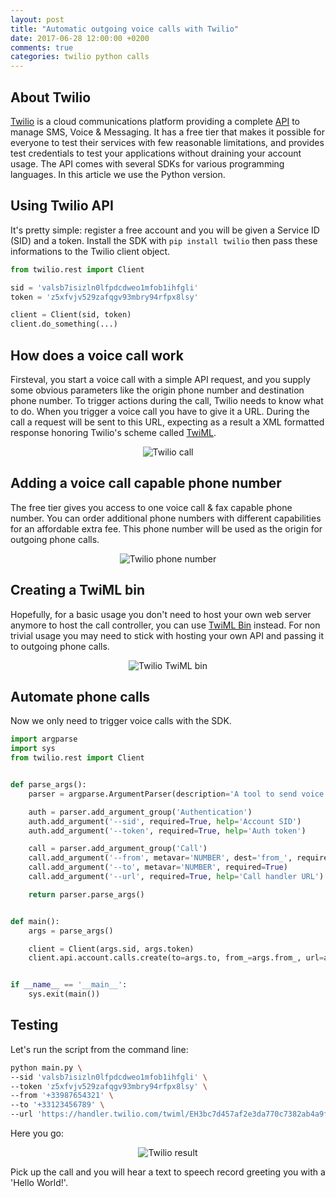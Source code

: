 ```yaml
---
layout: post
title: "Automatic outgoing voice calls with Twilio"
date: 2017-06-28 12:00:00 +0200
comments: true
categories: twilio python calls
---
```

## About Twilio
[Twilio][twilio-com] is a cloud communications platform providing a complete
[API][twilio-api] to manage SMS, Voice & Messaging. It has a free tier that
makes it possible for everyone to test their services with few reasonable
limitations, and provides test credentials to test your applications without
draining your account usage. The API comes with several SDKs for various
programming languages. In this article we use the Python version.

## Using Twilio API
It's pretty simple: register a free account and you will be given a Service ID
(SID) and a token. Install the SDK with `pip install twilio` then pass these
informations to the Twilio client object.

```python
from twilio.rest import Client

sid = 'valsb7isizln0lfpdcdweo1mfob1ihfgli'
token = 'z5xfvjv529zafqgv93mbry94rfpx8lsy'

client = Client(sid, token)
client.do_something(...)
```

## How does a voice call work
Firsteval, you start a voice call with a simple API request, and you supply
some obvious parameters like the origin phone number and destination phone
number. To trigger actions during the call, Twilio needs to know what to do.
When you trigger a voice call you have to give it a URL. During the call a
request will be sent to this URL, expecting as a result a XML formatted
response honoring Twilio's scheme called [TwiML][twilio-twiml].
<div align="center">
	<p>
		<image src="/images/twilio-call.png" alt="Twilio call"/>
	</p>
</div>


## Adding a voice call capable phone number
The free tier gives you access to one voice call & fax capable phone number.
You can order additional phone numbers with different capabilities for an
affordable extra fee. This phone number will be used as the origin for outgoing
phone calls.
<div align="center">
	<p>
		<image src="/images/twilio-phone-number.png" alt="Twilio phone number"/>
	</p>
</div>


## Creating a TwiML bin
Hopefully, for a basic usage you don't need to host your own web server anymore
to host the call controller, you can use [TwiML Bin][twilio-bin] instead. For
non trivial usage you may need to stick with hosting your own API and passing
it to outgoing phone calls.
<div align="center">
	<p>
		<image src="/images/twilio-bin.png" alt="Twilio TwiML bin"/>
	</p>
</div>

## Automate phone calls
Now we only need to trigger voice calls with the SDK.

```python
import argparse
import sys
from twilio.rest import Client


def parse_args():
    parser = argparse.ArgumentParser(description='A tool to send voice calls')

    auth = parser.add_argument_group('Authentication')
    auth.add_argument('--sid', required=True, help='Account SID')
    auth.add_argument('--token', required=True, help='Auth token')

    call = parser.add_argument_group('Call')
    call.add_argument('--from', metavar='NUMBER', dest='from_', required=True)
    call.add_argument('--to', metavar='NUMBER', required=True)
    call.add_argument('--url', required=True, help='Call handler URL')

    return parser.parse_args()


def main():
    args = parse_args()

    client = Client(args.sid, args.token)
    client.api.account.calls.create(to=args.to, from_=args.from_, url=args.url)


if __name__ == '__main__':
    sys.exit(main())
```

## Testing
Let's run the script from the command line:

```bash
python main.py \
--sid 'valsb7isizln0lfpdcdweo1mfob1ihfgli' \
--token 'z5xfvjv529zafqgv93mbry94rfpx8lsy' \
--from '+33987654321' \
--to '+33123456789' \
--url 'https://handler.twilio.com/twiml/EH3bc7d457af2e3da770c7382ab4a9f919'
```

Here you go:
<div align="center">
	<p>
		<image src="/images/twilio-result.png" alt="Twilio result"/>
	</p>
</div>

Pick up the call and you will hear a text to speech record greeting you with a
'Hello World!'.


[twilio-api]: https://www.twilio.com/docs/api/rest
[twilio-bin]: https://www.twilio.com/console/dev-tools/twiml-bins
[twilio-com]: https://www.twilio.com
[twilio-twiml]: https://www.twilio.com/docs/api/twiml
